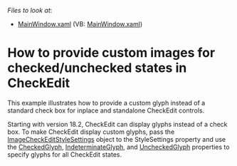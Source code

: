 <!-- default file list -->
*Files to look at*:

* [MainWindow.xaml](./CS/DXSample/MainWindow.xaml) (VB: [MainWindow.xaml](./VB/DXSample/MainWindow.xaml))

<!-- default file list end -->
# How to provide custom images for checked/unchecked states in CheckEdit

<p>This example illustrates how to provide a custom glyph instead of a standard check box for inplace and standalone CheckEdit controls.</p>

<p>Starting with version 18.2, CheckEdit can display glyphs instead of a check box. To make CheckEdit display custom glyphs, pass the <a href="https://docs.devexpress.com/WPF/DevExpress.Xpf.Editors.ImageCheckEditStyleSettings">ImageCheckEditStyleSettings</a> object to the StyleSettings property and use the <a href="https://docs.devexpress.com/WPF/DevExpress.Xpf.Editors.CheckEdit.CheckedGlyph">CheckedGlyph</a>, <a href="https://docs.devexpress.com/WPF/DevExpress.Xpf.Editors.CheckEdit.IndeterminateGlyph">IndeterminateGlyph</a>, and <a href="https://docs.devexpress.com/WPF/DevExpress.Xpf.Editors.CheckEdit.IndeterminateGlyph">UncheckedGlyph</a> properties to specify glyphs for all CheckEdit states.</p>

<br/>
